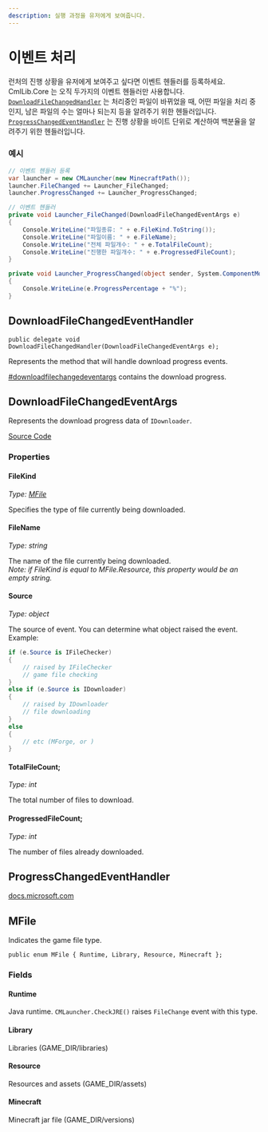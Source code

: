 ```yaml
---
description: 실행 과정을 유저에게 보여줍니다.
---
```


# 이벤트 처리

런처의 진행 상황을 유저에게 보여주고 싶다면 이벤트 헨들러를 등록하세요.\
CmlLib.Core 는 오직 두가지의 이벤트 헨들러만 사용합니다.\
[`DownloadFileChangedHandler`](Handling-Events.md#DownloadFileChangedEventHandler) 는 처리중인 파일이 바뀌었을 때, 어떤 파일을 처리 중인지, 남은 파일의 수는 얼마나 되는지 등을 알려주기 위한 헨들러입니다.\
[`ProgressChangedEventHandler`](https://docs.microsoft.com/en-us/dotnet/api/system.componentmodel.progresschangedeventhandler?view=netcore-3.1) 는 진행 상황을 바이트 단위로 계산하여 백분율을 알려주기 위한 헨들러입니다.

### 예시

```csharp
// 이벤트 헨들러 등록
var launcher = new CMLauncher(new MinecraftPath());
launcher.FileChanged += Launcher_FileChanged;
launcher.ProgressChanged += Launcher_ProgressChanged;
```

```csharp
// 이벤트 헨들러
private void Launcher_FileChanged(DownloadFileChangedEventArgs e)
{
    Console.WriteLine("파일종류: " + e.FileKind.ToString());
    Console.WriteLine("파일이름: " + e.FileName);
    Console.WriteLine("전체 파일개수: " + e.TotalFileCount);
    Console.WriteLine("진행한 파일개수: " + e.ProgressedFileCount);
}

private void Launcher_ProgressChanged(object sender, System.ComponentModel.ProgressChangedEventArgs e)
{
    Console.WriteLine(e.ProgressPercentage + "%");
}
```

## DownloadFileChangedEventHandler

`public delegate void DownloadFileChangedHandler(DownloadFileChangedEventArgs e);`

Represents the method that will handle download progress events.

[#downloadfilechangedeventargs](Handling-Events.md#downloadfilechangedeventargs "mention") contains the download progress.

## DownloadFileChangedEventArgs

Represents the download progress data of `IDownloader`.

[Source Code](https://github.com/CmlLib/CmlLib.Core/blob/master/CmlLib/Core/Downloader/DownloadFileChangedEventArgs.cs)

### Properties

#### FileKind

_Type:_ [_MFile_](Handling-Events.md#MFile)

Specifies the type of file currently being downloaded.

#### FileName

_Type: string_

The name of the file currently being downloaded.\
_Note: if FileKind is equal to MFile.Resource, this property would be an empty string._

#### Source

_Type: object_

The source of event. You can determine what object raised the event.\
Example:

```csharp
if (e.Source is IFileChecker)
{
    // raised by IFileChecker
    // game file checking
}
else if (e.Source is IDownloader)
{
    // raised by IDownloader
    // file downloading
}
else
{
    // etc (MForge, or )
}
```

#### TotalFileCount;

_Type: int_

The total number of files to download.

#### ProgressedFileCount;

_Type: int_

The number of files already downloaded.

## ProgressChangedEventHandler

[docs.microsoft.com](https://docs.microsoft.com/en-us/dotnet/api/system.componentmodel.progresschangedeventhandler?view=netcore-3.1)

## MFile

Indicates the game file type.

`public enum MFile { Runtime, Library, Resource, Minecraft };`

### Fields

#### Runtime

Java runtime. `CMLauncher.CheckJRE()` raises `FileChange` event with this type.

#### Library

Libraries (GAME\_DIR/libraries)

#### Resource

Resources and assets (GAME\_DIR/assets)

#### Minecraft

Minecraft jar file (GAME\_DIR/versions)
